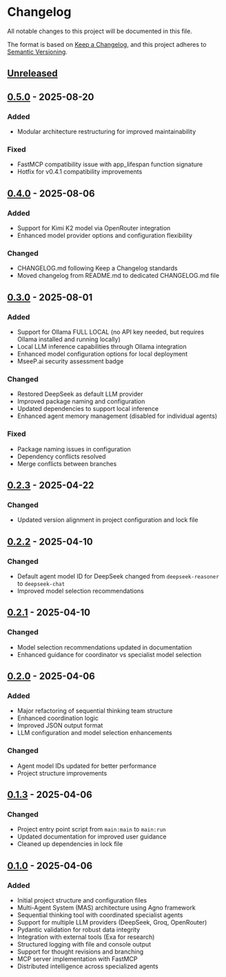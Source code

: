 # Changelog

All notable changes to this project will be documented in this file.

The format is based on [Keep a Changelog](https://keepachangelog.com/en/1.1.0/),
and this project adheres to [Semantic Versioning](https://semver.org/spec/v2.0.0.html).

## [Unreleased]

## [0.5.0] - 2025-08-20

### Added
- Modular architecture restructuring for improved maintainability

### Fixed
- FastMCP compatibility issue with app_lifespan function signature
- Hotfix for v0.4.1 compatibility improvements

## [0.4.0] - 2025-08-06

### Added
- Support for Kimi K2 model via OpenRouter integration
- Enhanced model provider options and configuration flexibility

### Changed
- CHANGELOG.md following Keep a Changelog standards
- Moved changelog from README.md to dedicated CHANGELOG.md file

## [0.3.0] - 2025-08-01

### Added
- Support for Ollama FULL LOCAL (no API key needed, but requires Ollama installed and running locally)
- Local LLM inference capabilities through Ollama integration
- Enhanced model configuration options for local deployment
- MseeP.ai security assessment badge

### Changed
- Restored DeepSeek as default LLM provider
- Improved package naming and configuration
- Updated dependencies to support local inference
- Enhanced agent memory management (disabled for individual agents)

### Fixed
- Package naming issues in configuration
- Dependency conflicts resolved
- Merge conflicts between branches

## [0.2.3] - 2025-04-22

### Changed
- Updated version alignment in project configuration and lock file

## [0.2.2] - 2025-04-10

### Changed
- Default agent model ID for DeepSeek changed from `deepseek-reasoner` to `deepseek-chat`
- Improved model selection recommendations

## [0.2.1] - 2025-04-10

### Changed
- Model selection recommendations updated in documentation
- Enhanced guidance for coordinator vs specialist model selection

## [0.2.0] - 2025-04-06

### Added
- Major refactoring of sequential thinking team structure
- Enhanced coordination logic
- Improved JSON output format
- LLM configuration and model selection enhancements

### Changed
- Agent model IDs updated for better performance
- Project structure improvements

## [0.1.3] - 2025-04-06

### Changed
- Project entry point script from `main:main` to `main:run`
- Updated documentation for improved user guidance
- Cleaned up dependencies in lock file

## [0.1.0] - 2025-04-06

### Added
- Initial project structure and configuration files
- Multi-Agent System (MAS) architecture using Agno framework
- Sequential thinking tool with coordinated specialist agents
- Support for multiple LLM providers (DeepSeek, Groq, OpenRouter)
- Pydantic validation for robust data integrity
- Integration with external tools (Exa for research)
- Structured logging with file and console output
- Support for thought revisions and branching
- MCP server implementation with FastMCP
- Distributed intelligence across specialized agents

[Unreleased]: https://github.com/FradSer/mcp-server-mas-sequential-thinking/compare/v0.5.0...HEAD
[0.5.0]: https://github.com/FradSer/mcp-server-mas-sequential-thinking/compare/v0.4.0...v0.5.0
[0.4.0]: https://github.com/FradSer/mcp-server-mas-sequential-thinking/compare/v0.3.0...v0.4.0
[0.3.0]: https://github.com/FradSer/mcp-server-mas-sequential-thinking/compare/v0.2.3...v0.3.0
[0.2.3]: https://github.com/FradSer/mcp-server-mas-sequential-thinking/compare/v0.2.2...v0.2.3
[0.2.2]: https://github.com/FradSer/mcp-server-mas-sequential-thinking/compare/v0.2.1...v0.2.2
[0.2.1]: https://github.com/FradSer/mcp-server-mas-sequential-thinking/compare/v0.2.0...v0.2.1
[0.2.0]: https://github.com/FradSer/mcp-server-mas-sequential-thinking/compare/v0.1.3...v0.2.0
[0.1.3]: https://github.com/FradSer/mcp-server-mas-sequential-thinking/compare/v0.1.0...v0.1.3
[0.1.0]: https://github.com/FradSer/mcp-server-mas-sequential-thinking/releases/tag/v0.1.0